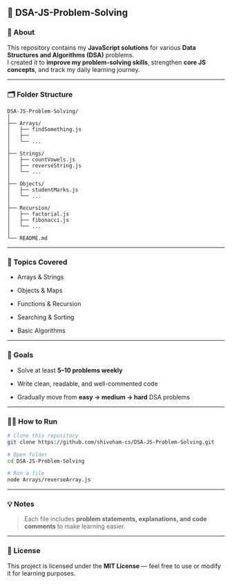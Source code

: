 ## 🧠 DSA-JS-Problem-Solving

### 📘 About

This repository contains my **JavaScript solutions** for various **Data Structures and Algorithms (DSA)** problems.  
I created it to **improve my problem-solving skills**, strengthen **core JS concepts**, and track my daily learning journey.

----------

### 🗂 Folder Structure

```
DSA-JS-Problem-Solving/
│
├── Arrays/
│   ├── findSomething.js
│   ├── 
│   └── ...
│
├── Strings/
│   ├── countVowels.js
│   ├── reverseString.js
│   └── ...
│
├── Objects/
│   ├── studentMarks.js
│   └── ...
│
├── Recursion/
│   ├── factorial.js
│   ├── fibonacci.js
│   └── ...
│
└── README.md

```

----------

### 🧩 Topics Covered

-   Arrays & Strings
    
-   Objects & Maps
    
-   Functions & Recursion
    
-   Searching & Sorting
    
-   Basic Algorithms
    

----------

### 🚀 Goals

-   Solve at least **5–10 problems weekly**
    
-   Write clean, readable, and well-commented code
    
-   Gradually move from **easy → medium → hard** DSA problems
    

----------

### 🧑‍💻 How to Run

```bash
# Clone this repository
git clone https://github.com/shivoham-cs/DSA-JS-Problem-Solving.git

# Open folder
cd DSA-JS-Problem-Solving

# Run a file
node Arrays/reverseArray.js
```

----------

### 💡 Notes

> Each file includes **problem statements, explanations, and code comments** to make learning easier.

----------

### 🪪 License

This project is licensed under the **MIT License** — feel free to use or modify it for learning purposes.
